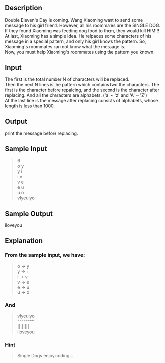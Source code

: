 
## Description
Double Eleven's Day is coming. Wang Xiaoming want to send some message to his girl friend. However, all his roommates are the SINGLE DOG. If they found Xiaoming was feeding dog food to them, they would kill HIM!!!  
At last, Xiaoming has a simple idea. He relpaces some characters of his message in a special pattern, and only his girl knows the pattern. So, Xiaoming's roommates can not know what the message is.  
Now, you must help Xiaoming's roommates using the pattern you known.  

## Input
The first is the total number N of characters will be replaced.  
Then the next N lines is the pattern which contains two the characters. The first is the character before repalcing, and the second is the character after replacing. And all the characters are alphabets. ('a' ~ 'z' and 'A' ~ 'Z')  
At the last line is the message after replacing consists of alphabets, whose length is less than 1000.  

## Output
print the message before replacing.

## Sample Input
>6  
o y  
y i  
i v  
v e  
e u  
u o  
vlyeuiyo  
## Sample Output
iloveyou  
## Explanation
### From the sample input, we have:

>  o -> y  
  y -> i  
  i -> v  
  v -> e  
  e -> u  
  u -> o  
### And

>vlyeuiyo  
^^^^^^^^  
||||||||  
iloveyou  
### Hint
>Single Dogs enjoy coding…  
